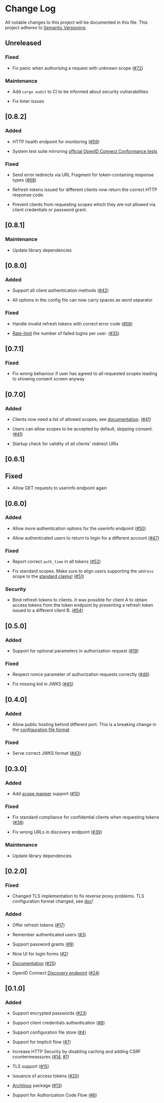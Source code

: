 # Change Log

All notable changes to this project will be documented in this file.
This project adheres to [Semantic Versioning](http://semver.org/).

## Unreleased

### Fixed

* Fix panic when authorising a request with unknown scope
  ([#72](https://gitlab.com/veenj/tiny-auth/issues/72))

### Maintenance

* Add `cargo audit` to CI to be informed about security vulnerabilities

* Fix linter issues

## [0.8.2]

### Added

* HTTP health endpoint for monitoring
  ([#59](https://gitlab.com/veenj/tiny-auth/issues/59))

* System test suite mirroring [official OpenID Connect Conformance
  tests](https://www.certification.openid.net/login.html)

### Fixed

* Send error redirects via URL Fragment for token-containing response types
  ([#68](https://gitlab.com/veenj/tiny-auth/issues/68))

* Refresh tokens issued for different clients now return the correct HTTP
  response code.

* Prevent clients from requesting scopes which they are not allowed via client
  credentials or password grant.

## [0.8.1]

### Maintenance

* Update library dependencies

## [0.8.0]

### Added

* Support all client authentication methods
  ([#42](https://gitlab.com/veenj/tiny-auth/issues/42))

* All options in the config file can now carry spaces as word separator

### Fixed

* Handle invalid refresh tokens with correct error code
  ([#56](https://gitlab.com/veenj/tiny-auth/issues/56))

* [Rate-limit](doc/configuration.md#rate-limit) the number of failed logins per user.
  ([#35](https://gitlab.com/veenj/tiny-auth/issues/35))

## [0.7.1]

### Fixed

* Fix wrong behaviour if user has agreed to all requested scopes leading to
  showing consent screen anyway

## [0.7.0]

### Added

* Clients now need a list of allowed scopes, see
  [documentation](doc/store.md#allowed_scopes).
  ([#41](https://gitlab.com/veenj/tiny-auth/issues/41))

* Users can allow scopes to be accepted by default, skipping consent.
  ([#41](https://gitlab.com/veenj/tiny-auth/issues/41))

* Startup check for validity of all clients' redirect URIs

## [0.6.1]

## Fixed

* Allow GET requests to userinfo endpoint again

## [0.6.0]

### Added

* Allow more authentication options for the userinfo endpoint
  ([#50](https://gitlab.com/veenj/tiny-auth/issues/50))

* Allow authenticated users to return to login for a different account
  ([#47](https://gitlab.com/veenj/tiny-auth/issues/47))

### Fixed

* Report correct `auth_time` in all tokens
  ([#52](https://gitlab.com/veenj/tiny-auth/issues/52))

* Fix standard scopes. Make sure to align users supporting the `address` scope
  to the [standard
  claims!](https://openid.net/specs/openid-connect-core-1_0.html#AddressClaim)
  ([#51](https://gitlab.com/veenj/tiny-auth/issues/51))

### Security

* Bind refresh tokens to clients. It was possible for client A to obtain access
  tokens from the token endpoint by presenting a refresh token issued to a
  different client B.
  ([#54](https://gitlab.com/veenj/tiny-auth/issues/54))

## [0.5.0]

### Added

* Support for optional parameters in authorization request
  ([#19](https://gitlab.com/veenj/tiny-auth/issues/19))

### Fixed

* Respect nonce parameter of authorization requests correctly
  ([#46](https://gitlab.com/veenj/tiny-auth/issues/46))

* Fix missing kid in JWKS
  ([#45](https://gitlab.com/veenj/tiny-auth/issues/45))

## [0.4.0]

### Added

* Allow public hosting behind different port. This is a breaking change in the
  [configuration file format](doc/configuration.md#public_host)

### Fixed

* Serve correct JWKS format
  ([#43](https://gitlab.com/veenj/tiny-auth/issues/43))

## [0.3.0]

### Added

* Add [scope
  mapper](doc/scopes.md)
  support ([#10](https://gitlab.com/veenj/tiny-auth/issues/10))

### Fixed

* Fix standard compliance for confidential clients when requesting tokens
  ([#38](https://gitlab.com/veenj/tiny-auth/issues/38))

* Fix wrong URLs in discovery endpoint
  ([#39](https://gitlab.com/veenj/tiny-auth/issues/39))

### Maintenance

* Update library dependencies

## [0.2.0]

### Fixed

* Changed TLS implementation to fix reverse proxy problems. TLS configuration
  format changed, see [doc](doc/tls.md)!

### Added

* Offer refresh tokens
  ([#17](https://gitlab.com/veenj/tiny-auth/issues/17))

* Remember authenticated users
  ([#3](https://gitlab.com/veenj/tiny-auth/issues/3))

* Support password grants
  ([#9](https://gitlab.com/veenj/tiny-auth/issues/9))

* Nice UI for login forms
  ([#2](https://gitlab.com/veenj/tiny-auth/issues/2))

* [Documentation](doc/README.md)
  ([#25](https://gitlab.com/veenj/tiny-auth/issues/25))

* OpenID Connect [Discovery
  endpoint](doc/endpoints.md#well-knownopenid-configuration)
  ([#24](https://gitlab.com/veenj/tiny-auth/issues/24))

## [0.1.0]

### Added

* Support encrypted passwords
  ([#23](https://gitlab.com/veenj/tiny-auth/issues/23))

* Support client credentials authentication
  ([#8](https://gitlab.com/veenj/tiny-auth/issues/8))

* Support configuration file store
  ([#4](https://gitlab.com/veenj/tiny-auth/issues/4))

* Support for Implicit flow
  ([#7](https://gitlab.com/veenj/tiny-auth/issues/7))

* Increase HTTP Security by disabling caching and adding CSRF countermeassures
  ([#14](https://gitlab.com/veenj/tiny-auth/issues/14),
  [#1](https://gitlab.com/veenj/tiny-auth/issues/1))

* TLS support
  ([#15](https://gitlab.com/veenj/tiny-auth/issues/15))

* Issuance of access tokens
  ([#20](https://gitlab.com/veenj/tiny-auth/issues/20))

* [Archlinux](https://www.archlinux.org/) package
  ([#13](https://gitlab.com/veenj/tiny-auth/issues/13))

* Support for Authorization Code Flow
  ([#6](https://gitlab.com/veenj/tiny-auth/issues/6))
